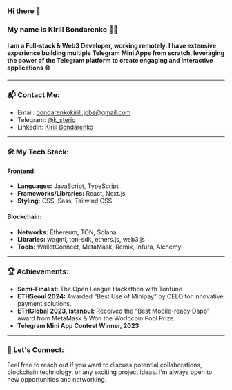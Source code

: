 ### Hi there 👋

### My name is Kirill Bondarenko 👨‍💻

#### I am a Full-stack & Web3 Developer, working remotely. I have extensive experience building multiple Telegram Mini Apps from scratch, leveraging the power of the Telegram platform to create engaging and interactive applications :globe_with_meridians:
---

### 📬 Contact Me:

- Email: [bondarenkokirill.jobs@gmail.com](mailto:bondarenkokirill.jobs@gmail.com)
- Telegram: [@k_sterio](https://t.me/k_sterio)
- LinkedIn: [Kirill Bondarenko](https://www.linkedin.com/in/sterio/)

---

### 🛠️ My Tech Stack:

#### Frontend:
- **Languages:** JavaScript, TypeScript
- **Frameworks/Libraries:** React, Next.js
- **Styling:** CSS, Sass, Tailwind CSS

#### Blockchain:
- **Networks:** Ethereum, TON, Solana
- **Libraries:** wagmi, ton-sdk, ethers.js, web3.js
- **Tools:** WalletConnect, MetaMask, Remix, Infura, Alchemy

---

### 🏆 Achievements:
- **Semi-Finalist:** The Open League Hackathon with Tontune
- **ETHSeoul 2024:** Awarded “Best Use of Minipay” by CELO for innovative payment solutions.
- **ETHGlobal 2023, Istanbul:** Received the “Best Mobile-ready Dapp” award from MetaMask & Won the Worldcoin Pool Prize.
- **Telegram Mini App Contest Winner, 2023**

---

### 💬 Let's Connect:
Feel free to reach out if you want to discuss potential collaborations, blockchain technology, or any exciting project ideas. I'm always open to new opportunities and networking.
